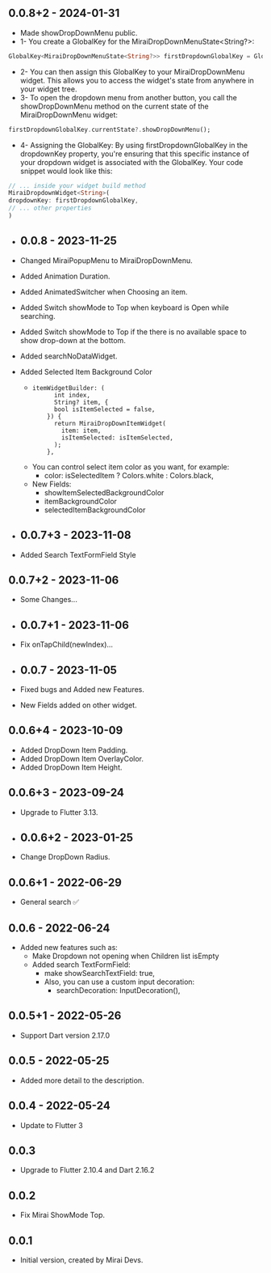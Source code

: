 ## 0.0.8+2 - 2024-01-31

- Made showDropDownMenu public.
- 1- You create a GlobalKey for the MiraiDropDownMenuState<String?>:
```dart
GlobalKey<MiraiDropDownMenuState<String?>> firstDropdownGlobalKey = GlobalKey<MiraiDropDownMenuState<String?>>();
```
- 2- You can then assign this GlobalKey to your MiraiDropDownMenu widget. This allows you to access the widget's state from anywhere in your widget tree.
- 3- To open the dropdown menu from another button, you call the showDropDownMenu method on the current state of the MiraiDropDownMenu widget:
```dart
firstDropdownGlobalKey.currentState?.showDropDownMenu();
```
- 4- Assigning the GlobalKey: By using firstDropdownGlobalKey in the dropdownKey property, you're ensuring that this specific instance of your dropdown widget is associated with the GlobalKey. Your code snippet would look like this:
```dart
// ... inside your widget build method
MiraiDropdownWidget<String>(
dropdownKey: firstDropdownGlobalKey,
// ... other properties
)
```

- ## 0.0.8 - 2023-11-25

- Changed MiraiPopupMenu to MiraiDropDownMenu.
- Added Animation Duration.
- Added AnimatedSwitcher when Choosing an item.
- Added Switch showMode to Top when keyboard is Open while searching.
- Added Switch showMode to Top if the there is no available space to show drop-down at the bottom.
- Added searchNoDataWidget.
- Added Selected Item Background Color
    -     itemWidgetBuilder: (
                int index,
                String? item, {
                bool isItemSelected = false,
              }) {
                return MiraiDropDownItemWidget(
                  item: item,
                  isItemSelected: isItemSelected,
                );
              }, 
    - You can control select item color as you want, for example:
        - color: isSelectedItem ? Colors.white : Colors.black,
    - New Fields:
        - showItemSelectedBackgroundColor
        - itemBackgroundColor
        - selectedItemBackgroundColor

- ## 0.0.7+3 - 2023-11-08

- Added Search TextFormField Style

## 0.0.7+2 - 2023-11-06

- Some Changes...

- ## 0.0.7+1 - 2023-11-06

- Fix onTapChild(newIndex)...

- ## 0.0.7 - 2023-11-05

- Fixed bugs and Added new Features.
- New Fields added on other widget.

## 0.0.6+4 - 2023-10-09

- Added DropDown Item Padding.
- Added DropDown Item OverlayColor.
- Added DropDown Item Height.

## 0.0.6+3 - 2023-09-24

- Upgrade to Flutter 3.13.

- ## 0.0.6+2 - 2023-01-25

- Change DropDown Radius.

## 0.0.6+1 - 2022-06-29

- General search ✅

## 0.0.6 - 2022-06-24

- Added new features such as:
    - Make Dropdown not opening when Children list isEmpty
    - Added search TextFormField:
        - make showSearchTextField: true,
        - Also, you can use a custom input decoration:
            - searchDecoration: InputDecoration(),

## 0.0.5+1 - 2022-05-26

- Support Dart version 2.17.0

## 0.0.5 - 2022-05-25

- Added more detail to the description.

## 0.0.4 - 2022-05-24

- Update to Flutter 3

## 0.0.3

- Upgrade to Flutter 2.10.4 and Dart 2.16.2

## 0.0.2

- Fix Mirai ShowMode Top.

## 0.0.1

- Initial version, created by Mirai Devs.
